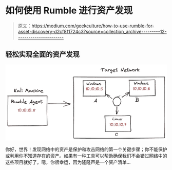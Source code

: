 # 如何使用 Rumble 进行资产发现

> 原文：<https://medium.com/geekculture/how-to-use-rumble-for-asset-discovery-d2cf8f1724c3?source=collection_archive---------12----------------------->

## 轻松实现全面的资产发现

![](img/2fde0cac748b75be4321007a32321bab.png)

你好，世界！发现网络中的资产是保护和攻击网络的第一个关键步骤；你不能保护或利用你不知道存在的资产。如果有一种工具可以帮助确保我们不会错过网络中的这些项目就好了。嗯，你很幸运，因为隆隆声是一个资产清单…